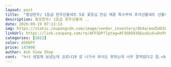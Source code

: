 ```yaml
---
layout: post 
title:  "횡성한우/ 1등급 한우선물세트 5호 꽃등심 안심 채끝 특수부위 추석선물세트 선물세트, 1세트" 
description: 횡성한우/ 1등급 한우선물세 ..
date: 2020-09-19 07:13:13 
img: https://static.coupangcdn.com/image/vendor_inventory/8b4a/eed5db587168eaa18fd9627de5c92e02fa764bd7a73b6313d62d18821471.jpg 
linkUrl: https://link.coupang.com/re/AFFSDP?lptag=AF3600438&subid=ahnPublicAsk&pageKey=1941934796&itemId=3296807050&vendorItemId=5183666544&traceid=V0-113-efb7f299f9b3c548 
categories: [1012] 
color: A566FF 
price: 143900 
author: Ask View Shop 
cont:  "누나 생일때 보냈는데 코로나19 로 나가서 외식도 못하는데 너무 잘먹었다고 함.<br/>고기를 조카들이 너무 좋아해서 계속 보내왔지만 반응이 좋아서 매년 보내게 됨.<br/>굿!<br/>맛있긴 하지만 양이 너무 적어요 장흥 사는데 장흥한우 안사고 여기서 사봤는데 .<br/>.<br/> 장흥토요시장에 비해서 양이 적네요 .<br/>.<br/><br/>애기때문에 못가서 친정집에 보냈는데다들 잘드셨대요<br/>" 
---
```

